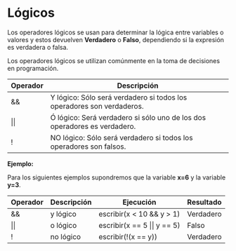 # Lógicos

Los operadores lógicos se usan para determinar la lógica entre variables o valores y estos devuelven **Verdadero** o **Falso**, dependiendo si la expresión es verdadera o falsa.

Los operadores lógicos se utilizan comúnmente en la toma de decisiones en programación.

| Operador | Descripción                                                              |
| -------- | ------------------------------------------------------------------------ |
| &&       | Y lógico: Sólo será verdadero si todos los operadores son verdaderos.    |
| \|\|     | Ó lógico: Será verdadero si sólo uno de los dos operadores es verdadero. |
| !        | NO lógico: Sólo será verdadero si todos los operadores son falsos.       |

**Ejemplo:**

Para los siguientes ejemplos supondremos que la variable **x=6** y la variable **y=3**.

| Operador | Descripción | Ejecución                    | Resultado |
| -------- | ----------- | ---------------------------- | --------- |
| &&       | y lógico    | escribir(x < 10 && y > 1)    | Verdadero |
| \|\|     | o lógico    | escribir(x == 5 \|\| y == 5) | Falso     |
| !        | no lógico   | escribir(!(x == y))          | Verdadero |
